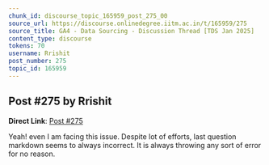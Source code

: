 ```yaml
---
chunk_id: discourse_topic_165959_post_275_00
source_url: https://discourse.onlinedegree.iitm.ac.in/t/165959/275
source_title: GA4 - Data Sourcing - Discussion Thread [TDS Jan 2025]
content_type: discourse
tokens: 70
username: Rrishit
post_number: 275
topic_id: 165959
---
```


## Post #275 by Rrishit

**Direct Link**: [Post #275](https://discourse.onlinedegree.iitm.ac.in/t/165959/275)

Yeah! even I am facing this issue. Despite lot of efforts, last question markdown seems to always incorrect. It is always throwing any sort of error for no reason.
